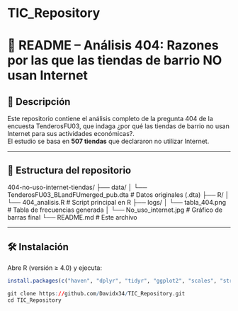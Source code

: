 # TIC_Repository
# 📄 README – Análisis 404: Razones por las que las tiendas de barrio NO usan Internet

## 📌 Descripción
Este repositorio contiene el análisis completo de la pregunta 404 de la encuesta TenderosFU03, que indaga ¿por qué las tiendas de barrio no usan Internet para sus actividades económicas?.  
El estudio se basa en **507 tiendas** que declararon no utilizar Internet.

---

## 📁 Estructura del repositorio
404-no-uso-internet-tiendas/
├── data/
│   └── TenderosFU03_BLandFUmerged_pub.dta   # Datos originales (.dta)
├── R/
│   └── 404_analisis.R                       # Script principal en R
├── logs/
│   └── tabla_404.png                        # Tabla de frecuencias generada
│   └── No_uso_internet.jpg                  # Gráfico de barras final
└── README.md                                # Este archivo

---

## 🛠️ Instalación
Abre R (versión ≥ 4.0) y ejecuta:
```r
install.packages(c("haven", "dplyr", "tidyr", "ggplot2", "scales", "stringr"))

git clone https://github.com/Davidx34/TIC_Repository.git
cd TIC_Repository
